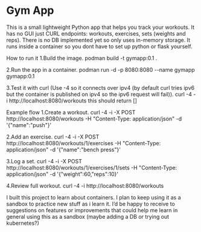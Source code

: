 # Gym App
This is a small lightweight Python app that helps you track your workouts.
It has no GUI just CURL endpoints: workouts, exercises, sets (weights and reps). 
There is no DB implemented yet so only uses in-memory storage.
It runs inside a container so you dont have to set up python or flask yourself.

How to run it
1.Build the image.
podman build -t gymapp:0.1 .

2.Run the app in a container.
podman run -d -p 8080:8080 --name gymapp gymapp:0.1

3.Test it with curl (Use -4 so it connects over ipv4 (by default curl tries ipv6 but the container is published on ipv4 so the ipv6 request will fail)).
curl -4 -i http://localhost:8080/workouts           this should return []


Example flow
1.Create a workout.
curl -4 -i -X POST http://localhost:8080/workouts -H "Content-Type: application/json" -d '{"name":"push"}'

2.Add an exercise.
curl -4 -i -X POST http://localhost:8080/workouts/1/exercises -H "Content-Type: application/json" -d '{"name":"bench press"}'

3.Log a set.
curl -4 -i -X POST http://localhost:8080/workouts/1/exercises/1/sets -H "Content-Type: application/json" -d '{"weight":60,"reps":10}'

4.Review full workout.
curl -4 -i http://localhost:8080/workouts


I built this project to learn about containers.
I plan to keep using it as a sandbox to practice new stuff as i learn it.
I’d be happy to receive to suggestions on features or improvements that could help me learn in general using this as a sandbox (maybe adding a DB or trying out kubernetes?)



